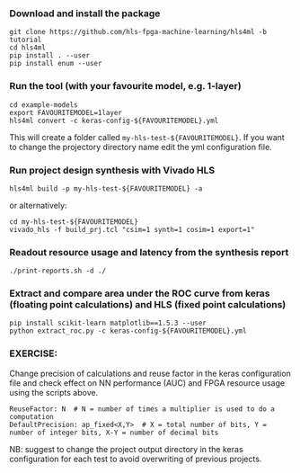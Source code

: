 ### Download and install the package

```
git clone https://github.com/hls-fpga-machine-learning/hls4ml -b tutorial
cd hls4ml
pip install . --user
pip install enum --user
```

### Run the tool (with your favourite model, e.g. 1-layer)

```
cd example-models
export FAVOURITEMODEL=1layer
hls4ml convert -c keras-config-${FAVOURITEMODEL}.yml
```

This will create a folder called `my-hls-test-${FAVOURITEMODEL}`. If you want to change the projectory directory name edit the yml configuration file.

### Run project design synthesis with Vivado HLS

```
hls4ml build -p my-hls-test-${FAVOURITEMODEL} -a
```
or alternatively:
```
cd my-hls-test-${FAVOURITEMODEL}
vivado_hls -f build_prj.tcl "csim=1 synth=1 cosim=1 export=1"
```


### Readout resource usage and latency from the synthesis report

```
./print-reports.sh -d ./
```

### Extract and compare area under the ROC curve from keras (floating point calculations) and HLS (fixed point calculations)

```
pip install scikit-learn matplotlib==1.5.3 --user
python extract_roc.py -c keras-config-${FAVOURITEMODEL}.yml
```

### EXERCISE:

Change precision of calculations and reuse factor in the keras configuration file and check effect on NN performance (AUC) and FPGA resource usage using the scripts above.

```
ReuseFactor: N  # N = number of times a multiplier is used to do a computation 
DefaultPrecision: ap_fixed<X,Y>  # X = total number of bits, Y = number of integer bits, X-Y = number of decimal bits
```

NB: suggest to change the project output directory in the keras configuration for each test to avoid overwriting of previous projects.
